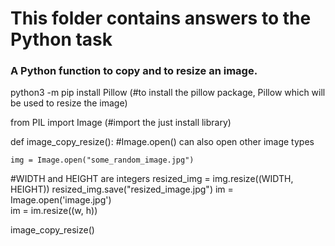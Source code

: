 # This folder contains answers to the Python task

### A Python function to copy and to resize an image.

python3 -m pip install Pillow (#to install the pillow package, Pillow which will be used to resize the image)

from PIL import Image (#import the just install library)



def image_copy_resize():
#Image.open() can also open other image types

    img = Image.open("some_random_image.jpg")
#WIDTH and HEIGHT are integers
     resized_img = img.resize((WIDTH, HEIGHT))
        resized_img.save("resized_image.jpg")
im = Image.open('image.jpg')  
im = im.resize((w, h)) 

image_copy_resize()